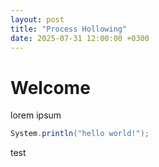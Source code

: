 ```yaml
---
layout: post
title: "Process Hollowing"
date: 2025-07-31 12:00:00 +0300
---
```



# Welcome

lorem ipsum

```c#
System.println("hello world!");
```

test